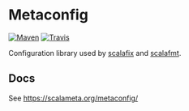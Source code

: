 # Metaconfig

[![Maven](https://img.shields.io/maven-central/v/com.geirsson/metaconfig-core_2.12.svg?label=maven)](http://search.maven.org/#search%7Cga%7C1%7Ca%3A%22metaconfig-core_2.12%22)
[![Travis](https://travis-ci.org/olafurpg/metaconfig.svg?branch=master)](https://travis-ci.org/olafurpg/metaconfig)

Configuration library used by
[scalafix](https://github.com/scalacenter/scalafix) and
[scalafmt](https://github.com/scalameta/scalafmt).

## Docs

See <https://scalameta.org/metaconfig/>
